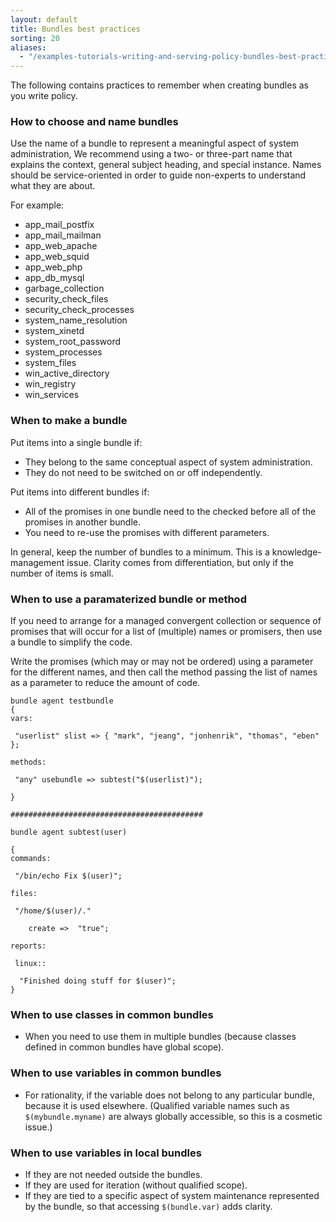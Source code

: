```yaml
---
layout: default
title: Bundles best practices
sorting: 20
aliases:
  - "/examples-tutorials-writing-and-serving-policy-bundles-best-practices.html"
---
```


The following contains practices to remember when creating bundles as
you write policy.

### How to choose and name bundles

Use the name of a bundle to represent a meaningful aspect of system
administration, We recommend using a two- or three-part name that
explains the context, general subject heading, and special instance.
Names should be service-oriented in order to guide non-experts to
understand what they are about.

For example:

- app_mail_postfix
- app_mail_mailman
- app_web_apache
- app_web_squid
- app_web_php
- app_db_mysql
- garbage_collection
- security_check_files
- security_check_processes
- system_name_resolution
- system_xinetd
- system_root_password
- system_processes
- system_files
- win_active_directory
- win_registry
- win_services

### When to make a bundle

Put items into a single bundle if:

- They belong to the same conceptual aspect of system administration.
- They do not need to be switched on or off independently.

Put items into different bundles if:

- All of the promises in one bundle need to the checked before all of the
  promises in another bundle.
- You need to re-use the promises with different parameters.

In general, keep the number of bundles to a minimum. This is a knowledge-management issue.
Clarity comes from differentiation, but only if the number of items is small.

### When to use a paramaterized bundle or method

If you need to arrange for a managed convergent collection or sequence of promises that
will occur for a list of (multiple) names or promisers, then use a bundle to simplify the code.

Write the promises (which may or may not be ordered) using a parameter for the different
names, and then call the method passing the list of names as a parameter to reduce the amount of code.

```cf3 {file="testbundle.cf"}
bundle agent testbundle
{
vars:

 "userlist" slist => { "mark", "jeang", "jonhenrik", "thomas", "eben" };

methods:

 "any" usebundle => subtest("$(userlist)");

}

###########################################

bundle agent subtest(user)

{
commands:

 "/bin/echo Fix $(user)";

files:

 "/home/$(user)/."

    create =>  "true";

reports:

 linux::

  "Finished doing stuff for $(user)";
}
```

### When to use classes in common bundles

- When you need to use them in multiple bundles (because classes defined in common bundles
  have global scope).

### When to use variables in common bundles

- For rationality, if the variable does not belong to any particular bundle, because it is
  used elsewhere. (Qualified variable names such as `$(mybundle.myname)` are always globally
  accessible, so this is a cosmetic issue.)

### When to use variables in local bundles

- If they are not needed outside the bundles.
- If they are used for iteration (without qualified scope).
- If they are tied to a specific aspect of system maintenance represented by the bundle, so
  that accessing `$(bundle.var)` adds clarity.
